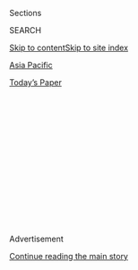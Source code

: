 <div id="app">

<div>

<div>

<div>

<div class="NYTAppHideMasthead css-1q2w90k e1suatyy0">

<div class="section css-ui9rw0 e1suatyy2">

<div class="css-eph4ug er09x8g0">

<div class="css-6n7j50">

</div>

<span class="css-1dv1kvn">Sections</span>

<div class="css-10488qs">

<span class="css-1dv1kvn">SEARCH</span>

</div>

[Skip to content](#site-content)[Skip to site index](#site-index)

</div>

<div id="masthead-section-label" class="css-1wr3we4 eaxe0e00">

[Asia
Pacific](https://www.nytimes.com/section/world/asia)

</div>

<div class="css-10698na e1huz5gh0">

</div>

</div>

<div id="masthead-bar-one" class="section hasLinks css-15hmgas e1csuq9d3">

<div class="css-uqyvli e1csuq9d0">

</div>

<div class="css-1uqjmks e1csuq9d1">

</div>

<div class="css-9e9ivx">

[](https://myaccount.nytimes.com/auth/login?response_type=cookie&client_id=vi)

</div>

<div class="css-1bvtpon e1csuq9d2">

[Today’s
Paper](https://www.nytimes.com/section/todayspaper)

</div>

</div>

</div>

</div>

<div data-aria-hidden="false">

<div id="site-content" data-role="main">

<div>

<div class="css-1aor85t" style="opacity:0.000000001;z-index:-1;visibility:hidden">

<div class="css-1hqnpie">

<div class="css-epjblv">

<span class="css-17xtcya">[Asia
Pacific](/section/world/asia)</span><span class="css-x15j1o">|</span><span class="css-fwqvlz">Kim
Jong-un’s Half Brother Is Reported Assassinated in
Malaysia</span>

</div>

<div class="css-k008qs">

<div class="css-1iwv8en">

<span class="css-18z7m18"></span>

<div>

</div>

</div>

<span class="css-1n6z4y">https://nyti.ms/2lf2oFg</span>

<div class="css-1705lsu">

<div class="css-4xjgmj">

<div class="css-4skfbu" data-role="toolbar" data-aria-label="Social Media Share buttons, Save button, and Comments Panel with current comment count" data-testid="share-tools">

  - 
  - 
  - 
  - 
    
    <div class="css-6n7j50">
    
    </div>

  - 

</div>

</div>

</div>

</div>

</div>

</div>

<div class="css-13pd83m">

</div>

<div id="top-wrapper" class="css-1sy8kpn">

<div id="top-slug" class="css-l9onyx">

Advertisement

</div>

[Continue reading the main
story](#after-top)

<div class="ad top-wrapper" style="text-align:center;height:100%;display:block;min-height:250px">

<div id="top" class="place-ad" data-position="top" data-size-key="top">

</div>

</div>

<div id="after-top">

</div>

</div>

<div id="sponsor-wrapper" class="css-1hyfx7x">

<div id="sponsor-slug" class="css-19vbshk">

Supported by

</div>

[Continue reading the main
story](#after-sponsor)

<div id="sponsor" class="ad sponsor-wrapper" style="text-align:center;height:100%;display:block">

</div>

<div id="after-sponsor">

</div>

</div>

<div class="css-1vkm6nb ehdk2mb0">

# Kim Jong-un’s Half Brother Is Reported Assassinated in Malaysia

</div>

<div class="css-xt80pu e12qa4dv0">

<div class="css-18e8msd">

<div class="css-vp77d3 epjyd6m0">

<div class="css-1baulvz">

By [<span class="css-1baulvz" itemprop="name">Choe
Sang-Hun</span>](http://www.nytimes.com/by/choe-sang-hun) and
[<span class="css-1baulvz last-byline" itemprop="name">Rick
Gladstone</span>](https://www.nytimes.com/by/rick-gladstone)

</div>

</div>

  - Feb. 14,
    2017

  - 
    
    <div class="css-4xjgmj">
    
    <div class="css-d8bdto" data-role="toolbar" data-aria-label="Social Media Share buttons, Save button, and Comments Panel with current comment count" data-testid="share-tools">
    
      - 
      - 
      - 
      - 
        
        <div class="css-6n7j50">
        
        </div>
    
      - 
    
    </div>
    
    </div>

</div>

</div>

<div class="css-79elbk" data-testid="photoviewer-wrapper">

<div class="css-z3e15g" data-testid="photoviewer-wrapper-hidden">

</div>

<div class="css-1a48zt4 ehw59r15" data-testid="photoviewer-children">

![<span class="css-16f3y1r e13ogyst0" data-aria-hidden="true">Kim
Jong-nam in 2001. He was the eldest son of the deceased North Korean
dictator Kim Jong-il and estranged from his half brother, Kim
Jong-un.</span><span class="css-cnj6d5 e1z0qqy90" itemprop="copyrightHolder"><span class="css-1ly73wi e1tej78p0">Credit...</span><span><span>Toshifumi
Kitamura/Agence France-Presse — Getty
Images</span></span></span>](https://static01.nyt.com/images/2017/02/15/world/15Kim/15Kim-articleLarge.jpg?quality=75&auto=webp&disable=upscale)

</div>

</div>

<div class="section meteredContent css-1r7ky0e" name="articleBody" itemprop="articleBody">

<div class="css-1fanzo5 StoryBodyCompanionColumn">

<div class="css-53u6y8">

SEOUL, South Korea — He seemed like an ordinary passenger in the
departure hall of the airport for Malaysia’s capital, awaiting a
four-hour flight to Macau. Moments later, he felt dizzy and was carried
out on a stretcher, apparently dying from poisoned-needle punctures or
perhaps a toxic liquid splashed on his face by two women who ran away.

The ruckus caused by the man’s death on Monday at the international
airport for Kuala Lumpur was minor news until a thunderbolt from the
South Korean and Malaysian news media a day later: The victim was Kim
Jong-nam, 45, the estranged older half brother of [Kim
Jong-un](https://www.nytimes.com/2017/01/25/world/asia/north-korea-defector.html),
the unpredictable and ruthless leader of [North
Korea](https://www.nytimes.com/topic/destination/north-korea?8qa).

The death immediately turned into an international assassination
intrigue connected to the opaque regime of the Kim family, which has
ruled North Korea for more than 60 years.

It came as Kim Jong-un, 33, who has ordered scores of subordinates
executed when he questioned their fealty, has further shaken up the
ranks of his closest aides, [purging the chief of the secret
police](https://www.nytimes.com/2017/02/03/world/asia/north-korea-purge-kim-jong-un-kim-won-hong.html?_r=0)less
than two weeks ago. In addition, Kim Jong-un has stoked a new
international crisis with a [ballistic missile
launching](https://www.nytimes.com/2017/02/13/world/asia/north-korea-missile-launch-success.html)
and threats of more nuclear weapons tests.

</div>

</div>

<div class="css-1fanzo5 StoryBodyCompanionColumn">

<div class="css-53u6y8">

The South Korean news channel TV Chosun said that two women had stabbed
Kim Jong-nam with poisoned needles and fled in a taxi and that the local
police were searching for them. [The Star, a Malaysian
newspaper](http://www.thestar.com.my/news/nation/2017/02/14/police-confirm-kim-jong-nam-killed-at-klia/),
quoted the police as saying the victim had sought help from a departure
hall receptionist after someone “grabbed him from behind and splashed
liquid on his face.”

He died as medics rushed him to a hospital.

Political experts on North Korea’s politics immediately speculated that
Kim Jong-un had ordered the assassination of his older half sibling, who
at one time had been the heir apparent and had been favored by China,
the country’s ally and principal benefactor.

“Maybe Kim Jong-nam was about to do something drastic that would either
compromise the regime or the family,” said Jae H. Ku, director of the
U.S.-Korea Institute at the Johns Hopkins School of Advanced
International Studies. “By the nature of things in North Korea, the fact
that he is in the bloodline represented a threat.”

Others were even more emphatic in their suspicion that Kim Jong-un had
been responsible, partly because Kim Jong-nam had been publicly critical
of the transfer of power that made Kim Jong-un the top leader after the
death of their father, Kim Jong-il, in 2011.

“The apparent murder today of Kim Jong-nam in Malaysia by agents of his
brother is the latest explosive turn in Pyongyang’s vicious palace
intrigue,” said Nicholas Eberstadt, a political economist who
specializes in North and South Korea at the American Enterprise
Institute in Washington. “The question remains: Do these deadly measures
secure his rule or serve to undermine it?”

</div>

</div>

<div class="css-1fanzo5 StoryBodyCompanionColumn">

<div class="css-53u6y8">

There also was speculation that Kim Jong-un might have ordered Kim
Jong-nam killed because China might have been planning to support him as
a replacement for Kim Jong-un, who has angered Chinese leaders with his
provocative weapons and missile tests.

“Kim Jong-nam reportedly has been Beijing’s favorite, which may mean one
day the Chinese Communist Party may overthrow Kim Jong-un and install
Kim Jong-nam,” said Lee Sung-yoon, a North Korea expert at Tufts
University’s Fletcher School of Law and Diplomacy.

The Royal Malaysia Police identified the dead man as Kim Chol, an alias
that South Korean officials said had been used by Kim Jong-nam. A police
statement said the cause of death was under investigation.

In Seoul on Wednesday, Prime Minister Hwang Kyo-ahn, who is serving as
acting president during the impeachment trial of President Park
Geun-hye, called a meeting of security-related cabinet ministers and
urged his government to work closely with the Malaysian authorities to
help uncover who killed Kim Jong-nam.

“If he was killed by the Kim Jong-un regime, it will be an example of
its cruelty and inhumaneness,” Mr. Hwang said.

North Korea’s state-run media has said nothing about the reports.

Kim Jong-nam, the eldest son of [Kim
Jong-il](http://www.nytimes.com/2011/12/19/world/asia/kim-jong-il-is-dead.html?pagewanted=all),
had been widely considered next in line to succeed him until 2001, when
he was caught trying to take his son to [Tokyo Disneyland with a fake
visa](http://www.nytimes.com/2001/05/04/world/japan-deports-man-said-to-be-north-korean-leader-s-son.html).
He was detained for several days, then deported to China.

Other analysts in South Korea say Kim Jong-nam fell out of the
succession race after his mother, Sung Hae-rim, was rejected by the
North Korean leader, who favored Kim Jong-un’s mother, Ko Young-hee. Ms.
Ko and Kim Jong-il had another son, Kim Jong-chol, who was seen at an
Eric Clapton concert in London in 2015.

</div>

</div>

<div class="css-1fanzo5 StoryBodyCompanionColumn">

<div class="css-53u6y8">

North Korea began grooming Kim Jong-un as heir after his father [had a
stroke
in 2008](http://www.nytimes.com/2008/12/12/world/asia/12kim.html). As
his youngest brother consolidated power, Kim Jong-nam lived in
semi-exile abroad. Until recently, he was sometimes seen in Macau. TV
Chosun said he had also been visiting Singapore and Malaysia, where he
had girlfriends.

Kim Jong-nam’s son, Kim Han-sol, had once studied in Bosnia and later in
France. In an interview with a European television channel in 2012, the
son said he did not know how his uncle, Kim Jong-un, “became a
dictator.”

Kim Jong-nam was once questioned in Macau by a reporter about the
likelihood that his half brother would take over, and he seemed to
accept his fate.

“It is my father’s decision,” he said. “So, once he decides, we have to
support.”

</div>

</div>

<div class="css-cfo9c3">

</div>

<div class="css-1fanzo5 StoryBodyCompanionColumn">

<div class="css-53u6y8">

But at other times, he was critical of Kim Jong-un’s ascendance.

“I believe that my father originally was against the notion of a third
generation succeeding him,” Kim Jong-nam, interviewed in November 2010,
told the Japanese journalist Yoji Gomi in the book “My Father, Kim
Jong-il, and I.” “There must have been some internal reasons that made
him change his mind.”

Kim Jong-nam also once predicted doom for his half brother’s rule while
talking to reporters from Japan, North Korea’s sworn enemy. His
criticism fueled speculation that China and certain generals in
Pyongyang, the North Korean capital, might be protecting him in case
anything should go wrong with Kim Jong-un’s rule.

Mr. Gomi said in an interview on Tuesday that the last time he had
contacted Kim Jong-nam, in January 2012, he had said North Korea should
follow China’s economic path.

</div>

</div>

<div class="css-1fanzo5 StoryBodyCompanionColumn">

<div class="css-53u6y8">

China supported Kim Jong-nam financially for many years because if Kim
Jong-un died, North Koreans, indoctrinated to venerate the Kim family,
would look to Kim Jong-nam to step in as leader, according to Kang
Chunnu, 51, a distant relative of the Kim family who lives in Britain.

“Kim Jong-nam is a person which China can control and the North Korean
people can trust,” she said by telephone.

There seemed little question in South Korea that Kim Jong-un was behind
his half brother’s death.

A spokesman for South Korea’s governing Liberty Korea Party, Kim
Myung-yeon, said the killing was a “naked example of Kim Jong-un’s reign
of terror.”

Since taking power, Mr. Kim has executed more than 140 senior party and
military officials deemed a threat to his authority, often ordering them
killed by machine guns and even flamethrowers, according to the
Institute for National Security Strategy, a research group affiliated
with the South’s National Intelligence Service.

Thae Yong-ho, who was the North’s No. 2 diplomat in London until his
defection to South Korea last summer, said he had fled partly because of
Kim Jong-un’s ruthlessness.

In 2015, South Korean officials said that Gen. Hyon Yong-chol, the
defense minister, had been executed with an antiaircraft gun in
Pyongyang after dozing off during military events and second-guessing
Mr. Kim’s orders. In August last year, they said Mr. Kim found fault
with a deputy premier’s “disrespectful posture” during a meeting and had
him executed by firing squad.

Relatives were not spared. An uncle and the country’s No. 2 official,
[Jang
Song-thaek](https://www.nytimes.com/2016/03/13/world/asia/north-korea-executions-jang-song-thaek.html),
was executed in 2013 on charges of factionalism, corruption and
sedition.

</div>

</div>

<div class="css-1fanzo5 StoryBodyCompanionColumn">

<div class="css-53u6y8">

Defectors from North Korea live in fear of retaliation. In 1997, Lee
Han-young, a nephew of Kim Jong-nam’s mother, was shot and killed in
Seoul. South Korean officials suspected that a North Korean agent killed
Mr. Lee, who had become a bitter critic of the government in Pyongyang
after defecting to Seoul in 1982.

Cheong Seong-chang, a longtime researcher on the Kim family, said that
the killing of Kim Jong-nam could have been carried out only on the
orders of Kim Jong-un.

Ken E. Gause, a specialist in leadership studies at the CNA Corporation,
a research group in Alexandria, Va., said the assassination also might
have been meant as a warning to all North Korean expatriates.

“Given the recent defections,” he said, “Kim Jong-un felt the need to
show that the regime could get to anyone who may be contemplating
opposing the regime.”

</div>

</div>

</div>

<div>

</div>

<div>

</div>

<div>

</div>

<div>

<div id="bottom-wrapper" class="css-1ede5it">

<div id="bottom-slug" class="css-l9onyx">

Advertisement

</div>

[Continue reading the main
story](#after-bottom)

<div id="bottom" class="ad bottom-wrapper" style="text-align:center;height:100%;display:block;min-height:90px">

</div>

<div id="after-bottom">

</div>

</div>

</div>

</div>

</div>

## Site Index

<div>

</div>

## Site Information Navigation

  - [© <span>2020</span> <span>The New York Times
    Company</span>](https://help.nytimes.com/hc/en-us/articles/115014792127-Copyright-notice)

<!-- end list -->

  - [NYTCo](https://www.nytco.com/)
  - [Contact
    Us](https://help.nytimes.com/hc/en-us/articles/115015385887-Contact-Us)
  - [Work with us](https://www.nytco.com/careers/)
  - [Advertise](https://nytmediakit.com/)
  - [T Brand Studio](http://www.tbrandstudio.com/)
  - [Your Ad
    Choices](https://www.nytimes.com/privacy/cookie-policy#how-do-i-manage-trackers)
  - [Privacy](https://www.nytimes.com/privacy)
  - [Terms of
    Service](https://help.nytimes.com/hc/en-us/articles/115014893428-Terms-of-service)
  - [Terms of
    Sale](https://help.nytimes.com/hc/en-us/articles/115014893968-Terms-of-sale)
  - [Site
    Map](https://spiderbites.nytimes.com)
  - [Help](https://help.nytimes.com/hc/en-us)
  - [Subscriptions](https://www.nytimes.com/subscription?campaignId=37WXW)

</div>

</div>

</div>

</div>
